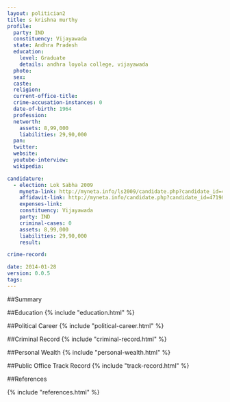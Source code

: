 ```yaml
---
layout: politician2
title: s krishna murthy
profile: 
  party: IND
  constituency: Vijayawada
  state: Andhra Pradesh
  education: 
    level: Graduate
    details: andhra loyola college, vijayawada
  photo: 
  sex: 
  caste: 
  religion: 
  current-office-title: 
  crime-accusation-instances: 0
  date-of-birth: 1964
  profession: 
  networth: 
    assets: 8,99,000
    liabilities: 29,90,000
  pan: 
  twitter: 
  website: 
  youtube-interview: 
  wikipedia: 

candidature: 
  - election: Lok Sabha 2009
    myneta-link: http://myneta.info/ls2009/candidate.php?candidate_id=4719
    affidavit-link: http://myneta.info/candidate.php?candidate_id=4719&scan=original
    expenses-link: 
    constituency: Vijayawada 
    party: IND
    criminal-cases: 0
    assets: 8,99,000
    liabilities: 29,90,000
    result:  

crime-record: 

date: 2014-01-28
version: 0.0.5
tags: 
---
```

##Summary


##Education
{% include "education.html" %}


##Political Career
{% include "political-career.html" %}


##Criminal Record
{% include "criminal-record.html" %}


##Personal Wealth
{% include "personal-wealth.html" %}


##Public Office Track Record
{% include "track-record.html" %}


##References


{% include "references.html" %}